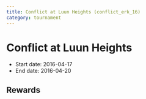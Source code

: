 ```yaml
---
title: Conflict at Luun Heights (conflict_erk_16)
category: tournament
---
```

# Conflict at Luun Heights

  * Start date: 2016-04-17
  * End date: 2016-04-20

## Rewards

